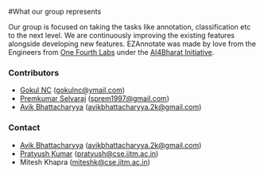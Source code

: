 #What our group represents

Our group is focused on taking the tasks like annotation, classification etc to the next level. We are continuously improving the existing features alongside developing new features. EZAnnotate was made by love from the Engineers from [One Fourth Labs](https://www.onefourthlabs.com/) under the [AI4Bharat Initiative](https://ai4bharat.org/).


### Contributors

- [Gokul NC](https://github.com/GokulNC) ([gokulnc@ymail.com](mailto:gokulnc@ymail.com))
- [Premkumar Selvaraj](https://github.com/Prem-kumar27) ([sprem1997@gmail.com](mailto:sprem1997@gmail.com))
- [Avik Bhattacharyya](https://github.com/react117) ([avikbhattacharyya.2k@gmail.com](mailto:avikbhattacharyya.2k@gmail.com))

### Contact

- [Avik Bhattacharyya](https://github.com/react117) ([avikbhattacharyya.2k@gmail.com](mailto:avikbhattacharyya.2k@gmail.com))
- [Pratyush Kumar](https://github.com/pratyush1987) ([pratyush@cse.iitm.ac.in](mailto:pratyush@cse.iitm.ac.in))
- Mitesh Khapra ([miteshk@cse.iitm.ac.in](mailto:miteshk@cse.iitm.ac.in))
